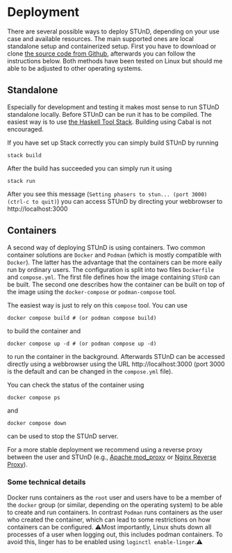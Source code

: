 # Deployment

There are several possible ways to deploy STUnD, depending on your use case and available resources. The main supported ones are local standalone setup and containerized setup. First you have to download or clone [the source code from Github](https://github.com/harisont/STUnD), afterwards you can follow the instructions below. Both methods have been tested on Linux but should me able to be adjusted to other operating systems. 

## Standalone

Especially for development and testing it makes most sense to run STUnD standalone locally. Before STUnD can be run it has to be compiled. The easiest way is to use [the Haskell Tool Stack](https://docs.haskellstack.org/en/stable/). Building using Cabal is not encouraged.

If you have set up Stack correctly you can simply build STUnD by running

```
stack build
```

After the build has succeeded you can simply run it using

```
stack run
```

After you see this message (`Setting phasers to stun... (port 3000) (ctrl-c to quit)`) you can access STUnD by directing your webbrowser to http://localhost:3000

## Containers

A second way of deploying STUnD is using containers. Two common container solutions are `Docker` and `Podman` (which is mostly compatible with `Docker`). The latter has the advantage that the containers can be more eaily run by ordinary users. The configuration is split into two files `Dockerfile` and `compose.yml`. The first file defines how the image containing `STUnD` can be built. The second one describes how the container can be built on top of the image using the `docker-compose` or `podman-compose` tool.

The easiest way is just to rely on this `compose` tool. You can use 

```
docker compose build # (or podman compose build)
``` 

to build the container and 

```
docker compose up -d # (or podman compose up -d)
```

to run the container in the background. Afterwards STUnD can be accessed directly using a webbrowser using the URL http://localhost:3000 (port 3000 is the default and can be changed in the `compose.yml` file).

You can check the status of the container using 

```
docker compose ps
```

and

```
docker compose down
```

can be used to stop the STUnD server.

For a more stable deployment we recommend using a reverse proxy between the user and STUnD (e.g., [Apache mod_proxy](https://httpd.apache.org/docs/2.4/mod/mod_proxy.html#proxypass) or [Nginx Reverse Proxy](https://docs.nginx.com/nginx/admin-guide/web-server/reverse-proxy/)).


### Some technical details

Docker runs containers as the `root` user and users have to be a member of the `docker` group (or similar, depending on the operating system) to be able to create and run containers. In contrast `Podman` runs containers as the user who created the container, which can lead to some restrictions on how containers can be configured. ⚠️Most importantly, Linux shuts down all processes of a user when logging out, this includes podman containers. To avoid this, linger has to be enabled using  `loginctl enable-linger`.⚠️
